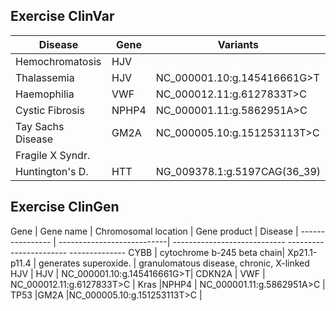 
## Exercise ClinVar


Disease          | Gene         | Variants                    |
---------------- | -------------| -----------------------------
Hemochromatosis  | HJV          | 
Thalassemia      | HJV          | NC_000001.10:g.145416661G>T|
Haemophilia      | VWF          | NC_000012.11:g.6127833T>C  | 
Cystic Fibrosis  |NPHP4         | NC_000001.11:g.5862951A>C  |
Tay Sachs Disease|GM2A          |NC_000005.10:g.151253113T>C |
Fragile X Syndr. |
Huntington's D.  |HTT           |NG_009378.1:g.5197CAG(36_39)|


## Exercise ClinGen

Gene             | Gene name                  | Chromosomal location        | Gene product           | Disease      |
---------------- | ---------------------------| ---------------------------- -----------------------   --------------
CYBB             | cytochrome b-245 beta chain| Xp21.1-p11.4                |  generates superoxide. | granulomatous disease, chronic, X-linked
HJV              | HJV          | NC_000001.10:g.145416661G>T|
CDKN2A           | VWF          | NC_000012.11:g.6127833T>C  | 
Kras             |NPHP4         | NC_000001.11:g.5862951A>C  |
TP53             |GM2A          |NC_000005.10:g.151253113T>C |

